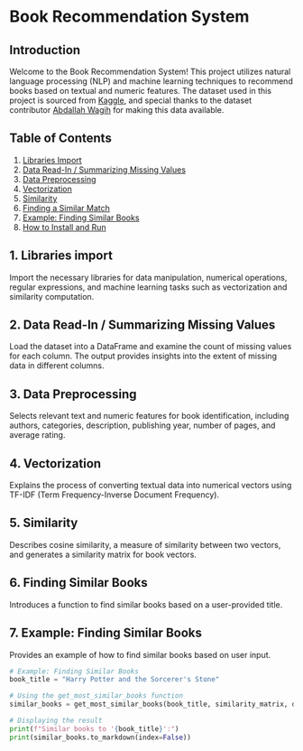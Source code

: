 # Book Recommendation System

## Introduction

Welcome to the Book Recommendation System! This project utilizes natural language processing (NLP) and machine learning techniques to recommend books based on textual and numeric features. The dataset used in this project is sourced from [Kaggle](https://www.kaggle.com/datasets/abdallahwagih/books-dataset/data), and special thanks to the dataset contributor [Abdallah Wagih](https://www.kaggle.com/abdallahwagih) for making this data available.


## Table of Contents
1. [Libraries Import](#1-libraries-import)
2. [Data Read-In / Summarizing Missing Values](#2-data-read-in--summarizing-missing-values)
3. [Data Preprocessing](#3-data-preprocessing)
4. [Vectorization](#4-so-how-do-this-vectorization-even-work)
5. [Similarity](#5-similarity)
6. [Finding a Similar Match](#6-finding-a-similar-match)
7. [Example: Finding Similar Books](#example-finding-similar-books)
8. [How to Install and Run](#how-to-install-and-run)


## 1. Libraries import
Import the necessary libraries for data manipulation, numerical operations, regular expressions, and machine learning tasks such as vectorization and similarity computation.

## 2. Data Read-In / Summarizing Missing Values
Load the dataset into a DataFrame and examine the count of missing values for each column. The output provides insights into the extent of missing data in different columns.

## 3. Data Preprocessing
Selects relevant text and numeric features for book identification, including authors, categories, description, publishing year, number of pages, and average rating.

## 4. Vectorization
Explains the process of converting textual data into numerical vectors using TF-IDF (Term Frequency-Inverse Document Frequency).

## 5. Similarity
Describes cosine similarity, a measure of similarity between two vectors, and generates a similarity matrix for book vectors.

## 6. Finding Similar Books
Introduces a function to find similar books based on a user-provided title.

## 7. Example: Finding Similar Books
Provides an example of how to find similar books based on user input.

```python
# Example: Finding Similar Books
book_title = "Harry Potter and the Sorcerer's Stone"

# Using the get_most_similar_books function
similar_books = get_most_similar_books(book_title, similarity_matrix, df, top_n=5)

# Displaying the result
print(f"Similar books to '{book_title}':")
print(similar_books.to_markdown(index=False))
